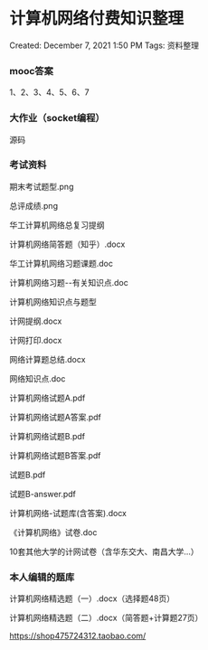 # 计算机网络付费知识整理

Created: December 7, 2021 1:50 PM
Tags: 资料整理

### mooc答案

1、2、3、4、5、6、7

### 大作业（socket编程）

源码

### 考试资料

期末考试题型.png

总评成绩.png

华工计算机网络总复习提纲

计算机网络简答题（知乎）.docx

华工计算机网络习题课题.doc

计算机网络习题--有关知识点.doc

计算机网络知识点与题型

计网提纲.docx

计网打印.docx

网络计算题总结.docx

网络知识点.doc

计算机网络试题A.pdf

计算机网络试题A答案.pdf

计算机网络试题B.pdf

计算机网络试题B答案.pdf

试题B.pdf

试题B-answer.pdf

计算机网络-试题库(含答案).docx

《计算机网络》试卷.doc

10套其他大学的计网试卷（含华东交大、南昌大学...）

### 本人编辑的题库

计算机网络精选题（一）.docx（选择题48页）

计算机网络精选题（二）.docx（简答题+计算题27页）

https://shop475724312.taobao.com/